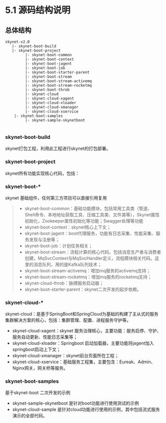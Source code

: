 # 5.1 源码结构说明

## 总体结构

```text
skynet-v2.0
   |- skynet-boot-build
   |- skynet-boot-project
         |- skynet-boot-common 
         |- skynet-boot-context
         |- skynet-boot-jagent
         |- skynet-boot-job
         |- skynet-boot-starter-parent
         |- skynet-boot-stream
         |- skynet-boot-stream-activemq
         |- skynet-boot-stream-rocketmq
         |- skynet-boot-throb         
         |- skynet-cloud
         |- skynet-cloud-xagent
         |- skynet-cloud-xloader
         |- skynet-cloud-xmanager
         |- skynet-cloud-xservice
    |- skynet-boot-samples
         |- skynet-sample-skynetboot
         
```

### skynet-boot-build

skynet打包工程，利用此工程进行skynet的打包部署。

### skynet-boot-project

skynet所有功能实现核心代码，包括：

### **skynet-boot-\***

skynet 基础组件，任何第三方项目可以直接引用复用

> * skynet-boot-common：基础功能模块，包括常用工具类（管道、Shell命令、本地地址获取工具、压缩工具类、文件类等），Skynet属性初始化，Zookeeper属性初始化等功能；Swagger处理等功能
> * skynet-boot-context：skynet核心上下文；
> * skynet-boot-jagent：boot代理服务，功能有日志采集、性能采集、服务发现与注册等；
> * skynet-boot-job：计划任务相关；
> * skynet-boot-stream：流程计算的核心代码，包括消息生产者与消费者创建，MqSvcContext与MqSvcHandler定义，流程模块相关代码。这里的消息队列，用的是Kafka队列技术；
> * skynet-boot-stream-activemq：增加mq服务的activemq支持；
> * skynet-boot-stream-rocketmq：增加mq服务的rocketmq支持；
> * skynet-cloud-throb：脉搏服务启动器；
> * skynet-boot-starter-parent：skynet二次开发的起步依赖。

### **skynet-cloud-\***

skynet-cloud：是基于SpringBoot和SpringCloud为基础的构建了主从式的服务集群解决方案的核心，包括：集群管理、配置、进程服务守护等。

* skynet-cloud-xagent：skynet 服务治理核心，主要功能：服务启停、守护、服务自动更新、性能日志采集等；
* skynet-cloud-xloader：Springboot 启动加载器，主要功能将jagent加入springboot启动上下文；
* skynet-cloud-xmanager：skynet前台页面所在工程；
* skynet-cloud-xservice：基础服务工程集，主要包含：Eureak、Admin、Nginx网关，网关桥等服务。

### **skynet-boot-samples**

基于skynet-boot 二次开发的示例

* skynet-sample-skynetboot 是针对boot功能进行使用测试的示例
* skynet-cloud-sample 是针对cloud功能进行使用的示例，其中包括流式服务演示的全部代码。

